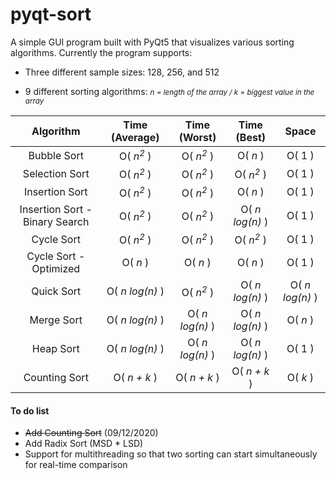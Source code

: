 # pyqt-sort
A simple GUI program built with PyQt5 that visualizes various sorting algorithms. Currently the program supports:

- Three different sample sizes: 128, 256, and 512

- 9 different sorting algorithms: <small>*n = length of the array / k = biggest value in the array*</small>

| Algorithm                      | Time (Average)       | Time (Worst)         | Time (Best)          | Space           |
| :-----------------------------:|:--------------------:|:--------------------:|:--------------------:|:---------------:|
| Bubble Sort                    | O( *n<sup>2</sup>* ) | O( *n<sup>2</sup>* ) | O( *n* )             | O( 1 )          |
| Selection Sort                 | O( *n<sup>2</sup>* ) | O( *n<sup>2</sup>* ) | O( *n<sup>2</sup>* ) | O( 1 )          |
| Insertion Sort                 | O( *n<sup>2</sup>* ) | O( *n<sup>2</sup>* ) | O( *n* )             | O( 1 )          |
| Insertion Sort - Binary Search | O( *n<sup>2</sup>* ) | O( *n<sup>2</sup>* ) | O( *n log(n)* )      | O( 1 )          |
| Cycle Sort                     | O( *n<sup>2</sup>* ) | O( *n<sup>2</sup>* ) | O( *n<sup>2</sup>* ) | O( 1 )          |
| Cycle Sort - Optimized         | O( *n* )             | O( *n* )             | O( *n* )             | O( 1 )          |
| Quick Sort                     | O( *n log(n)* )      | O( *n<sup>2</sup>* ) | O( *n log(n)* )      | O( *n log(n)* ) |
| Merge Sort                     | O( *n log(n)* )      | O( *n log(n)* )      | O( *n log(n)* )      | O( *n* )        |
| Heap Sort                      | O( *n log(n)* )      | O( *n log(n)* )      | O( *n log(n)* )      | O( 1 )          |
| Counting Sort                  | O( *n + k* )         | O( *n + k* )         | O( *n + k* )         | O( *k* )        |

#### To do list
- ~~Add Counting Sort~~ (09/12/2020)
- Add Radix Sort (MSD * LSD)
- Support for multithreading so that two sorting can start simultaneously for real-time comparison 
